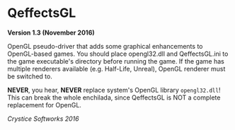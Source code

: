 # QeffectsGL
**Version 1.3 (November 2016)**

OpenGL pseudo-driver that adds some graphical enhancements to OpenGL-based games. You should place opengl32.dll and QeffectsGL.ini to the game executable's directory before running the game. If the game has multiple renderers available (e.g. Half-Life, Unreal), OpenGL renderer must be switched to.

**NEVER**, you hear, **NEVER** replace system's OpenGL library `opengl32.dll`! This can break the whole enchilada, since QeffectsGL is NOT a complete replacement for OpenGL.

*Crystice Softworks*
*2016*
